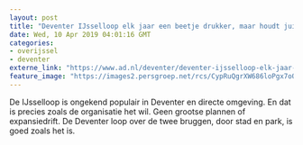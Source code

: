 ```yaml
---
layout: post
title: "Deventer IJsselloop elk jaar een beetje drukker, maar houdt juist kleinschaligheid in ere"
date: Wed, 10 Apr 2019 04:01:16 GMT
categories: 
- overijssel 
- deventer 
externe_link: "https://www.ad.nl/deventer/deventer-ijsselloop-elk-jaar-een-beetje-drukker-maar-houdt-juist-kleinschaligheid-in-ere~a08cb985/"
feature_image: "https://images2.persgroep.net/rcs/CypRuQgrXW686loPgx7oQb3e2Sc/diocontent/121563692/_fitwidth/400/?appId=21791a8992982cd8da851550a453bd7f&quality=0.7"
---
```


De IJsselloop is ongekend populair in Deventer en directe omgeving. En dat is precies zoals de organisatie het wil. Geen grootse plannen of expansiedrift. De Deventer loop over de twee bruggen, door stad en park, is goed zoals het is.
